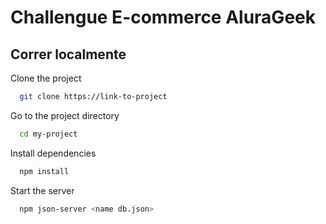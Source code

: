 
# Challengue E-commerce AluraGeek



## Correr localmente

Clone the project

```bash
  git clone https://link-to-project
```

Go to the project directory

```bash
  cd my-project
```

Install dependencies

```bash
  npm install
```

Start the server

```bash
  npm json-server <name db.json>
```

